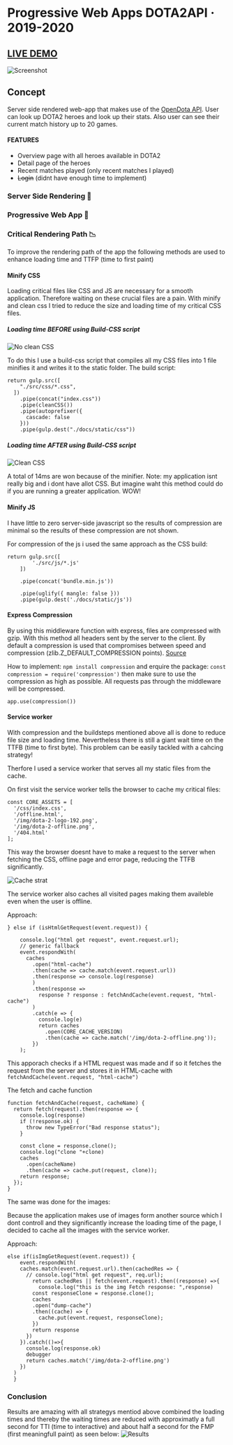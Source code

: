 # Progressive Web Apps DOTA2API · 2019-2020
## [LIVE DEMO](https://dota2api.herokuapp.com/)

![Screenshot](https://github.com/Mokerstier/progressive-web-apps-1920/blob/inlog/repo-img/DOTA2API.png)

## Concept
Server side rendered web-app that makes use of the [OpenDota API](https://docs.opendota.com/). User can look up DOTA2 heroes and look up their stats. Also user can see their current match history up to 20 games.

#### FEATURES
- Overview page with all heroes available in DOTA2
- Detail page of the heroes
- Recent matches played (only recent matches I played)
- ~~Login~~ (didnt have enough time to implement)

### Server Side Rendering 📡

### Progressive Web App 🚀


### Critical Rendering Path 📉 

To improve the rendering path of the app the following methods are used to enhance loading time and TTFP (time to first paint) 
#### Minify CSS

Loading critical files like CSS and JS are necessary for a smooth application. Therefore waiting on these crucial files are a pain. With minify and clean css I tried to reduce the size and loading time of my critical CSS files.
##### Loading time BEFORE using Build-CSS script
![No clean CSS](https://github.com/Mokerstier/progressive-web-apps-1920/blob/inlog/repo-img/no-clean-css.png)

To do this I use a build-css script that compiles all my CSS files into 1 file minifies it and writes it to the static folder.
The build script:

```
return gulp.src([
    "./src/css/*.css",
  ])
    .pipe(concat("index.css"))
    .pipe(cleanCSS())
    .pipe(autoprefixer({
      cascade: false
    }))
    .pipe(gulp.dest("./docs/static/css"))
```
##### Loading time AFTER using Build-CSS script
![Clean CSS](https://github.com/Mokerstier/progressive-web-apps-1920/blob/inlog/repo-img/clean-css.png)

A total of 14ms are won because of the minifier. Note: my application isnt really big and i dont have allot CSS. But imagine waht this method could do if you are running a greater application. WOW!

#### Minify JS
I have little to zero server-side javascript so the results of compression are minimal so the results of these compression are not shown.

For compression of the js i used the same approach as the CSS build:
```
return gulp.src([
        './src/js/*.js'
    ])
    
    .pipe(concat('bundle.min.js'))
    
    .pipe(uglify({ mangle: false }))
    .pipe(gulp.dest('./docs/static/js'))
```

#### Express Compression 
By using this middleware function with express, files are compressed with gzip. With this method all headers sent by the server to the client. By default a compression is used that compromises between speed and compression (zlib.Z_DEFAULT_COMPRESSION points). [Source](https://expressjs.com/en/resources/middleware/compression.html)

How to implement:
`npm install compression` and erquire the package: `const compression = require('compression')`
 then make sure to use the compression as high as possible. All requests pas through the middleware will be compressed.

```
app.use(compression())
```
#### Service worker
With compression and the buildsteps mentioned above all is done to reduce file size and loading time. Nevertheless there is still a giant wait time on the TTFB (time to first byte). This problem can be easily tackled with a cahcing strategy!

Therfore I used a service worker that serves all my static files from the cache.

On first visit the service worker tells the browser to cache my critical files:
```
const CORE_ASSETS = [
  '/css/index.css',
  '/offline.html',
  '/img/dota-2-logo-192.png',
  '/img/dota-2-offline.png',
  '/404.html'
];
```
This way the browser doesnt have to make a request to the server when fetching the CSS, offline page and error page, reducing the TTFB significantly.

![Cache strat](https://github.com/Mokerstier/progressive-web-apps-1920/blob/inlog/repo-img/Cache-TTFB.png)

The service worker also caches all visited pages making them availeble even when the user is offline.

Approach:
```
} else if (isHtmlGetRequest(event.request)) {
    
    console.log("html get request", event.request.url);
    // generic fallback
    event.respondWith(
      caches
        .open("html-cache")
        .then(cache => cache.match(event.request.url))
        .then(response => console.log(response)
        )
        .then(response =>
          response ? response : fetchAndCache(event.request, "html-cache")
        )
        .catch(e => {
          console.log(e)
          return caches
            .open(CORE_CACHE_VERSION)
            .then(cache => cache.match('/img/dota-2-offline.png'));
        })
    );
```
This apporach checks if a HTML request was made and if so it fetches the request from the server and stores it in HTML-cache with `fetchAndCache(event.request, "html-cache")`

The fetch and cache function
```
function fetchAndCache(request, cacheName) {
  return fetch(request).then(response => {
    console.log(response)
    if (!response.ok) {
      throw new TypeError("Bad response status");
    }

    const clone = response.clone();
    console.log("clone "+clone)
    caches
      .open(cacheName)
      .then(cache => cache.put(request, clone));
    return response;
  });
}
```
The same was done for the images:

Because the application makes use of images form another source which I dont controll and they significantly increase the loading time of the page, I decided to cache all the images with the service worker.

Approach:
```
else if(isImgGetRequest(event.request)) {
    event.respondWith(
    caches.match(event.request.url).then(cachedRes => {
      // console.log("html get request", req.url);
        return cachedRes || fetch(event.request).then((response) =>{
          console.log("this is the img Fetch response: ",response)
        const responseClone = response.clone();
        caches
        .open("dump-cache")
        .then((cache) => {
          cache.put(event.request, responseClone);
        })
        return response
      })
    }).catch(()=>{
      console.log(response.ok)
      debugger
      return caches.match('/img/dota-2-offline.png')
    })
  )
  }
```
### Conclusion
Results are amazing with all strategys mentiod above combined the loading times and thereby the waiting times are reduced with approximatly a full second for TTI (time to interactive) and about half a second for the FMP (first meaningfull paint) as seen below:
![Results](https://github.com/Mokerstier/progressive-web-apps-1920/blob/inlog/repo-img/results.png)

<!-- Add a link to your live demo in Github Pages 🌐-->

<!-- ☝️ replace this description with a description of your own work -->

<!-- Add a nice image here at the end of the week, showing off your shiny frontend 📸 -->

<!-- Maybe a table of contents here? 📚 -->

<!-- How about a section that describes how to install this project? 🤓 -->

<!-- ...but how does one use this project? What are its features 🤔 -->

<!-- What external data source is featured in your project and what are its properties 🌠 -->

<!-- Maybe a checklist of done stuff and stuff still on your wishlist? ✅ -->

<!-- How about a license here? 📜 (or is it a licence?) 🤷 -->
